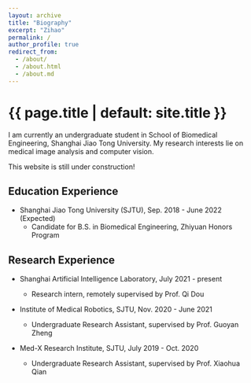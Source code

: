 ```yaml
---
layout: archive
title: "Biography"
excerpt: "Zihao"
permalink: /
author_profile: true
redirect_from:
  - /about/
  - /about.html
  - /about.md
---
```

<h1 class="project-name">{{ page.title | default: site.title }}</h1>

I am currently an undergraduate student in School of Biomedical Engineering, Shanghai Jiao Tong University. My research interests lie on medical image analysis and computer vision.

This website is still under construction!

## Education Experience
* Shanghai Jiao Tong University (SJTU), Sep. 2018 - June 2022 (Expected)
  * Candidate for B.S. in Biomedical Engineering, Zhiyuan Honors Program

## Research Experience
* Shanghai Artificial Intelligence Laboratory, July 2021 - present
  * Research intern, remotely supervised by Prof. Qi Dou

* Institute of Medical Robotics, SJTU, Nov. 2020 - June 2021
  * Undergraduate Research Assistant, supervised by Prof. Guoyan Zheng

* Med-X Research Institute, SJTU, July 2019 - Oct. 2020
  * Undergraduate Research Assistant, supervised by Prof. Xiaohua Qian
